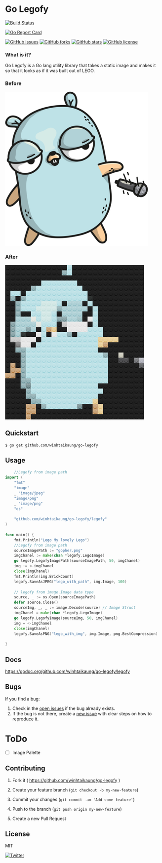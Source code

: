 # Go Legofy

[![Build Status](https://travis-ci.org/winhtaikaung/go-legofy.svg?branch=master)](https://travis-ci.org/winhtaikaung/go-legofy)

[![Go Report Card](https://goreportcard.com/badge/github.com/winhtaikaung/go-legofy)](https://goreportcard.com/report/github.com/winhtaikaung/go-legofy)

[![GitHub issues](https://img.shields.io/github/issues/winhtaikaung/go-legofy.svg)](https://github.com/winhtaikaung/go-legofy/issues)
[![GitHub forks](https://img.shields.io/github/forks/winhtaikaung/go-legofy.svg)](https://github.com/winhtaikaung/go-legofy/network)
[![GitHub stars](https://img.shields.io/github/stars/winhtaikaung/go-legofy.svg)](https://github.com/winhtaikaung/go-legofy/stargazers)
[![GitHub license](https://img.shields.io/github/license/winhtaikaung/go-legofy.svg)](https://github.com/winhtaikaung/go-legofy/blob/master/LICENSE.md)

### What is it?

Go Legofy is a Go lang utility library that takes a static image and makes it so that it looks as if it was built out of LEGO.

### Before

<img alt="Before" title="Before (The inflorescence of Zoysia grass, a variety of lawn grass. Picture by Hari Krishnan)" height="500" src="gopher.png?raw=true">

### After

<img alt="After" title="After" height="500" src="lego_with_img.png?raw=true">

## Quickstart

```shell
$ go get github.com/winhtaikaung/go-legofy
```

## Usage

```go
    //Legofy from image path
import (
	"fmt"
	"image"
	_ "image/jpeg"
	"image/png"
	_ "image/png"
	"os"

	"github.com/winhtaikaung/go-legofy/legofy"
)

func main() {
	fmt.Println("Lego My lovely Lego")
	//Legofy from image path
	sourceImagePath := "gopher.png"
	imgChanel := make(chan *legofy.LegoImage)
	go legofy.LegofyImagePath(sourceImagePath, 50, imgChanel)
	img := <-imgChanel
	close(imgChanel)
	fmt.Println(img.BrickCount)
	legofy.SaveAsJPEG("lego_with_path", img.Image, 100)

	// legofy from image.Image data type
	source, _ := os.Open(sourceImagePath)
	defer source.Close()
	sourceImg, _, _ := image.Decode(source) // Image Struct
	imgChanel = make(chan *legofy.LegoImage)
	go legofy.LegofyImage(sourceImg, 50, imgChanel)
	img = <-imgChanel
	close(imgChanel)
	legofy.SaveAsPNG("lego_with_img", img.Image, png.BestCompression)

}
```
## Docs

https://godoc.org/github.com/winhtaikaung/go-legofy/legofy

## Bugs

If you find a bug:

1. Check in the [open issues](https://github.com/winhtaikaung/go-legofy/issues) if the bug already exists.
2. If the bug is not there, create a [new issue](https://github.com/winhtaikaung/go-legofy/issues/new) with clear steps on how to reproduce it.

# ToDo

- [ ] Image Palette

## Contributing

1. Fork it ( https://github.com/winhtaikaung/go-legofy )

2) Create your feature branch (`git checkout -b my-new-feature`)

3. Commit your changes (`git commit -am 'Add some feature'`)

4) Push to the branch (`git push origin my-new-feature`)

5. Create a new Pull Request

## License

MIT

[![Twitter](https://img.shields.io/twitter/url/https/github.com/winhtaikaung/go-legofy.svg?style=social)](https://twitter.com/intent/tweet?text=Wow:&url=https%3A%2F%2Fgithub.com%2Fwinhtaikaung%2Fgo-legofy)
